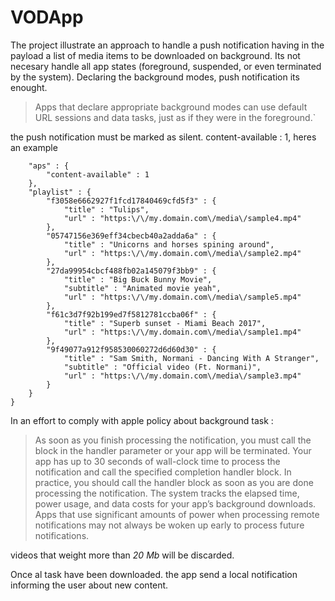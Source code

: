 # VODApp

The project illustrate an approach to handle a push notification having in the payload a list of media items to be downloaded on background. Its not necesary handle all app states (foreground, suspended, or even terminated by the system). Declaring the background modes, push notification its enought. 

>Apps that declare appropriate background modes can use default URL sessions and data tasks, just as if they were in the foreground.`

the push notification must be marked as silent. content-available : 1, heres an example 

```{
    "aps" : {
        "content-available" : 1
    },
    "playlist" : {
        "f3058e6662927f1fcd17840469cfd5f3" : {
            "title" : "Tulips",
            "url" : "https:\/\/my.domain.com\/media\/sample4.mp4"
        },
        "05747156e369eff34cbecb40a2adda6a" : {
            "title" : "Unicorns and horses spining around",
            "url" : "https:\/\/my.domain.com\/media\/sample2.mp4"
        },
        "27da99954cbcf488fb02a145079f3bb9" : {
            "title" : "Big Buck Bunny Movie",
            "subtitle" : "Animated movie yeah",
            "url" : "https:\/\/my.domain.com\/media\/sample5.mp4"
        },
        "f61c3d7f92b199ed7f5812781ccba06f" : {
            "title" : "Superb sunset - Miami Beach 2017",
            "url" : "https:\/\/my.domain.com\/media\/sample1.mp4"
        },
        "9f49077a912f958530060272d6d60d30" : {
            "title" : "Sam Smith, Normani - Dancing With A Stranger",
            "subtitle" : "Official video (Ft. Normani)",
            "url" : "https:\/\/my.domain.com\/media\/sample3.mp4"
        }
    }
}
```

In an effort to comply with apple policy about background task :

>As soon as you finish processing the notification, you must call the block in the handler parameter or your app will be terminated. Your app has up to 30 seconds of wall-clock time to process the notification and call the specified completion handler block. In practice, you should call the handler block as soon as you are done processing the notification. The system tracks the elapsed time, power usage, and data costs for your app’s background downloads. Apps that use significant amounts of power when processing remote notifications may not always be woken up early to process future notifications.

videos that weight more than *20 Mb* will be discarded.

Once al task have been downloaded. the app send a local notification informing the user about new content. 
